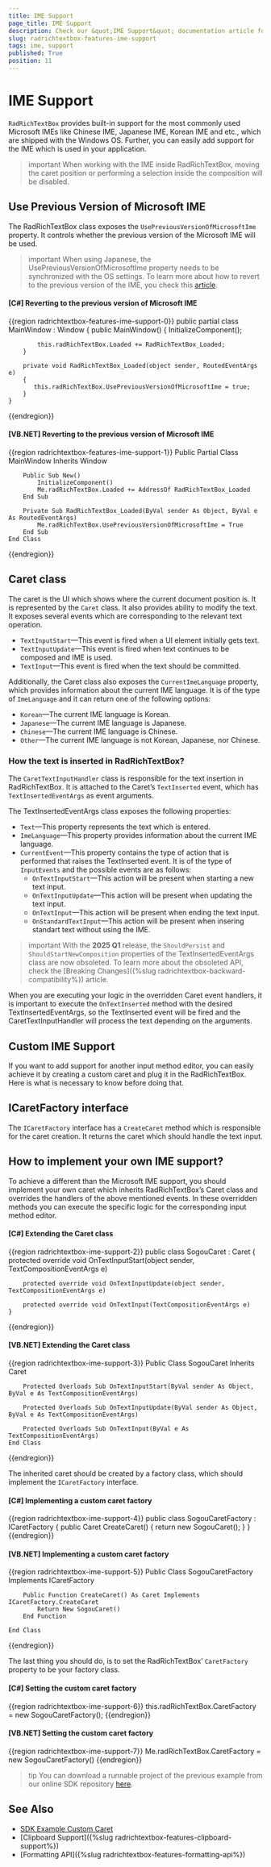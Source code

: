```yaml
---
title: IME Support
page_title: IME Support
description: Check our &quot;IME Support&quot; documentation article for the RadRichTextBox WPF control.
slug: radrichtextbox-features-ime-support
tags: ime, support
published: True
position: 11
---
```


# IME Support

`RadRichTextBox` provides built-in support for the most commonly used Microsoft IMEs like Chinese IME, Japanese IME, Korean IME and etc., which are shipped with the Windows OS. Further, you can easily add support for the IME which is used in your application. 

>important When working with the IME inside RadRichTextBox, moving the caret position or performing a selection inside the composition will be disabled.

## Use Previous Version of Microsoft IME

The RadRichTextBox class exposes the `UsePreviousVersionOfMicrosoftIme` property. It controls whether the previous version of the Microsoft IME will be used.

>important When using Japanese, the UsePreviousVersionOfMicrosoftIme property needs to be synchronized with the OS settings. To learn more about how to revert to the previous version of the IME, you check this [article](https://support.microsoft.com/en-us/windows/revert-to-a-previous-version-of-an-ime-input-method-editor-adcc9caa-17cb-44d8-b46e-f5b473b4dd77).

#### __[C#] Reverting to the previous version of Microsoft IME__
{{region radrichtextbox-features-ime-support-0}}
	public partial class MainWindow : Window
	{
	    public MainWindow()
	    {
	        InitializeComponent();

	        this.radRichTextBox.Loaded += RadRichTextBox_Loaded;
	    }

	    private void RadRichTextBox_Loaded(object sender, RoutedEventArgs e)
	    {
	       this.radRichTextBox.UsePreviousVersionOfMicrosoftIme = true;
	    }
	}
{{endregion}}

#### __[VB.NET] Reverting to the previous version of Microsoft IME__
{{region radrichtextbox-features-ime-support-1}}
	Public Partial Class MainWindow
	    Inherits Window

	    Public Sub New()
	        InitializeComponent()
	        Me.radRichTextBox.Loaded += AddressOf RadRichTextBox_Loaded
	    End Sub

	    Private Sub RadRichTextBox_Loaded(ByVal sender As Object, ByVal e As RoutedEventArgs)
	        Me.radRichTextBox.UsePreviousVersionOfMicrosoftIme = True
	    End Sub
	End Class
{{endregion}}

## Caret class

The caret is the UI which shows where the current document position is. It is represented by the `Caret` class. It also provides ability to modify the text. It exposes several events which are corresponding to the relevant text operation.

* `TextInputStart`&mdash;This event is fired when a UI element initially gets text. 
* `TextInputUpdate`&mdash;This event is fired when text continues to be composed and IME is used.
* `TextInput`&mdash;This event is fired when the text should be committed.

Additionally, the Caret class also exposes the `CurrentImeLanguage` property, which provides information about the current IME language. It is of the type of `ImeLanguage` and it can return one of the following options:

* `Korean`&mdash;The current IME language is Korean.
* `Japanese`&mdash;The current IME language is Japanese.
* `Chinese`&mdash;The current IME language is Chinese.
* `Other`&mdash;The current IME language is not Korean, Japanese, nor Chinese.

### How the text is inserted in RadRichTextBox?

The `CaretTextInputHandler` class is responsible for the text insertion in RadRichTextBox. It is attached to the Caret’s `TextInserted` event, which has `TextInsertedEventArgs` as event arguments. 

The TextInsertedEventArgs class exposes the following properties:

* `Text`&mdash;This property represents the text which is entered.
* `ImeLanguage`&mdash;This property provides information about the current IME language.
* `CurrentEvent`&mdash;This property contains the type of action that is performed that raises the TextInserted event. It is of the type of `InputEvents` and the possible events are as follows:
	* `OnTextInputStart`&mdash;This action will be present when starting a new text input.
	* `OnTextInputUpdate`&mdash;This action will be present when updating the text input.
	* `OnTextInput`&mdash;This action will be present when ending the text input.
	* `OnStandardTextInput`&mdash;This action will be present when insering standart text without using the IME.

>important With the __2025 Q1__ release, the `ShouldPersist` and `ShouldStartNewComposition` properties of the TextInsertedEventArgs class are now obsoleted. To learn more about the obsoleted API, check the [Breaking Changes]({%slug radrichtextbox-backward-compatibility%}) article.

When you are executing your logic in the overridden Caret event handlers, it is important to execute the `OnTextInserted` method with the desired TextInsertedEventArgs, so the TextInserted event will be fired and the CaretTextInputHandler will process the text depending on the arguments.

## Custom IME Support

If you want to add support for another input method editor, you can easily achieve it by creating a custom caret and plug it in the RadRichTextBox. Here is what is necessary to know before doing that.

## ICaretFactory interface

The `ICaretFactory` interface has a `CreateCaret` method which is responsible for the caret creation. It returns the caret which should handle the text input.

## How to implement your own IME support?

To achieve a different than the Microsoft IME support, you should implement your own caret which inherits RadRichTextBox’s Caret class and overrides the handlers of the above mentioned events. In these overridden methods you can execute the specific logic for the corresponding input method editor. 

#### __[C#] Extending the Caret class__
{{region radrichtextbox-ime-support-2}}
	public class SogouCaret : Caret
	{
	    protected override void OnTextInputStart(object sender, TextCompositionEventArgs e)
	
	    protected override void OnTextInputUpdate(object sender, TextCompositionEventArgs e)
	
	    protected override void OnTextInput(TextCompositionEventArgs e)
	}
{{endregion}}

#### __[VB.NET] Extending the Caret class__
{{region radrichtextbox-ime-support-3}}
	Public Class SogouCaret
	    Inherits Caret
	
	    Protected Overloads Sub OnTextInputStart(ByVal sender As Object, ByVal e As TextCompositionEventArgs)
	
	    Protected Overloads Sub OnTextInputUpdate(ByVal sender As Object, ByVal e As TextCompositionEventArgs)
	
	    Protected Overloads Sub OnTextInput(ByVal e As TextCompositionEventArgs)
	End Class
{{endregion}}

The inherited caret should be created by a factory class, which should implement the `ICaretFactory` interface.

#### __[C#] Implementing a custom caret factory__
{{region radrichtextbox-ime-support-4}}
	public class SogouCaretFactory : ICaretFactory
	{
	    public Caret CreateCaret()
	    {
	        return new SogouCaret();
	    }
	}
{{endregion}}

#### __[VB.NET] Implementing a custom caret factory__
{{region radrichtextbox-ime-support-5}}
	Public Class SogouCaretFactory
	    Implements ICaretFactory
	
	    Public Function CreateCaret() As Caret Implements ICaretFactory.CreateCaret
	        Return New SogouCaret()
	    End Function
	
	End Class
{{endregion}}

The last thing you should do, is to set the RadRichTextBox’ `CaretFactory` property to be your factory class.

#### __[C#] Setting the custom caret factory__
{{region radrichtextbox-ime-support-6}}
	this.radRichTextBox.CaretFactory = new SogouCaretFactory();
{{endregion}}

#### __[VB.NET] Setting the custom caret factory__

{{region radrichtextbox-ime-support-7}}
	Me.radRichTextBox.CaretFactory = new SogouCaretFactory()
{{endregion}}

>tip You can download a runnable project of the previous example from our online SDK repository [here](https://github.com/telerik/xaml-sdk/tree/master/RichTextBox/CustomCaret).

## See Also
 * [SDK Example Custom Caret](https://github.com/telerik/xaml-sdk/tree/master/RichTextBox/CustomCaret) 
 * [Clipboard Support]({%slug radrichtextbox-features-clipboard-support%})
 * [Formatting API]({%slug radrichtextbox-features-formatting-api%})